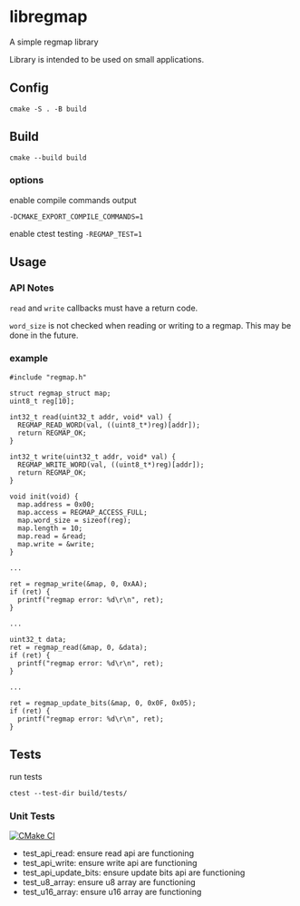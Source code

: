 # libregmap

A simple regmap library

Library is intended to be used on small applications.

## Config

`cmake -S . -B build`

## Build

`cmake --build build`

### options

enable compile commands output

`-DCMAKE_EXPORT_COMPILE_COMMANDS=1`

enable ctest testing
`-REGMAP_TEST=1`

## Usage

### API Notes

`read` and `write` callbacks must have a return code.

`word_size` is not checked when reading or writing to a regmap. This may be done in the future.

### example

```code
#include "regmap.h"

struct regmap_struct map;
uint8_t reg[10];

int32_t read(uint32_t addr, void* val) {
  REGMAP_READ_WORD(val, ((uint8_t*)reg)[addr]);
  return REGMAP_OK;
}

int32_t write(uint32_t addr, void* val) {
  REGMAP_WRITE_WORD(val, ((uint8_t*)reg)[addr]);
  return REGMAP_OK;
}

void init(void) {
  map.address = 0x00;
  map.access = REGMAP_ACCESS_FULL;
  map.word_size = sizeof(reg);
  map.length = 10;
  map.read = &read;
  map.write = &write;
}

...

ret = regmap_write(&map, 0, 0xAA);
if (ret) {
  printf("regmap error: %d\r\n", ret);
}

...

uint32_t data;
ret = regmap_read(&map, 0, &data);
if (ret) {
  printf("regmap error: %d\r\n", ret);
}

...

ret = regmap_update_bits(&map, 0, 0x0F, 0x05);
if (ret) {
  printf("regmap error: %d\r\n", ret);
}
```

## Tests

run tests

`ctest --test-dir build/tests/`

### Unit Tests

[![CMake CI](https://github.com/orestephen/libregmap/actions/workflows/ci.yml/badge.svg)](https://github.com/orestephen/libregmap/actions/workflows/ci.yml)

 - test_api_read: ensure read api are functioning
 - test_api_write: ensure write api are functioning
 - test_api_update_bits: ensure update bits api are functioning
 - test_u8_array: ensure u8 array are functioning
 - test_u16_array: ensure u16 array are functioning
